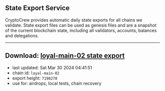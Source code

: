 ## State Export Service
CryptoCrew provides automatic daily state exports for all chains we validate. State export files can be used as genesis files and are a snapshot of the current blockchain state, including all validators, accounts, balances and delegations.

---
**Download: [loyal-main-02 state export](https://dl-eu2.ccvalidators.com/SERVICE/loyal/loyal-main-02_export_7190270.json)**
---

- last updated: Sat Mar 30 2024 04:41:51
- chain id: `loyal-main-02`
- export height: `7190270`
- use for: airdrops, local tests, chain recovery
